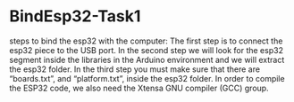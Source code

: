 # BindEsp32-Task1

steps to bind the esp32 with the computer:
The first step is to connect the esp32 piece to the USB port.
In the second step we will look for the esp32 segment inside the libraries in the Arduino environment and we will extract the esp32 folder.
In the third step you must make sure that there are “boards.txt”, and “platform.txt”, inside the esp32 folder. In order to compile the ESP32 code, we also need the Xtensa GNU compiler (GCC) group.
